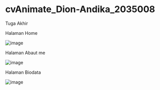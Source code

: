 # cvAnimate_Dion-Andika_2035008
Tuga Akhir

Halaman Home


![image](https://user-images.githubusercontent.com/100121611/208240257-498e4717-d91b-4d4d-af6b-56cd4f84a222.png)



Halaman Abaut me


![image](https://user-images.githubusercontent.com/100121611/208240299-09ae72b3-8615-4aa5-a7ce-de1f05baa4d7.png)



Halaman Biodata


![image](https://user-images.githubusercontent.com/100121611/208240332-b5adccfa-fd07-40aa-8641-3f007d63e76f.png)
